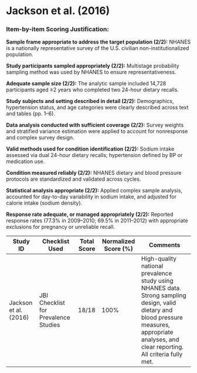 # Jackson et al. (2016)

### Item-by-item Scoring Justification:

**Sample frame appropriate to address the target population (2/2):** NHANES is a nationally representative survey of the U.S. civilian non-institutionalized population.

**Study participants sampled appropriately (2/2):** Multistage probability sampling method was used by NHANES to ensure representativeness.

**Adequate sample size (2/2):** The analytic sample included 14,728 participants aged ≥2 years who completed two 24-hour dietary recalls.

**Study subjects and setting described in detail (2/2):** Demographics, hypertension status, and age categories were clearly described across text and tables (pp. 1–6).

**Data analysis conducted with sufficient coverage (2/2):** Survey weights and stratified variance estimation were applied to account for nonresponse and complex survey design.

**Valid methods used for condition identification (2/2):** Sodium intake assessed via dual 24-hour dietary recalls; hypertension defined by BP or medication use.

**Condition measured reliably (2/2):** NHANES dietary and blood pressure protocols are standardized and validated across cycles.

**Statistical analysis appropriate (2/2):** Applied complex sample analysis, accounted for day-to-day variability in sodium intake, and adjusted for calorie intake (sodium density).

**Response rate adequate, or managed appropriately (2/2):** Reported response rates (77.3% in 2009–2010; 69.5% in 2011–2012) with appropriate exclusions for pregnancy or unreliable recall.

| Study ID | Checklist Used | Total Score | Normalized Score (%) | Comments |
| --- | --- | --- | --- | --- |
| Jackson et al. (2016) | JBI Checklist for Prevalence Studies | 18/18 | 100% | High-quality national prevalence study using NHANES data. Strong sampling design, valid dietary and blood pressure measures, appropriate analyses, and clear reporting. All criteria fully met. |
